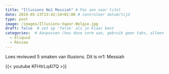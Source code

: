 ```yaml
---
title: "Illusions No1 Messiah" # Pas aan naar titel
date: 2019-05-23T13:42:14+02:00 # controleer datum/tijd
type: post
image: /images/Illusions-Vapor-Belgie.jpg
draft: false  # zet op 'false' als je klaar bent
categories:  # Aanpassen (hou deze vorm aan, gebruik geen tabs, alleen spaties)
  - Eliquid
  - Review
---
```


Loes revieuwd 5 smaken van Illusions.
Dit is nr1: Messiah

{{< youtube KFHtrLq4I7Q >}}
